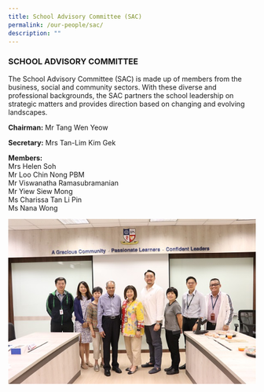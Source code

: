 ```yaml
---
title: School Advisory Committee (SAC)
permalink: /our-people/sac/
description: ""
---
```

### SCHOOL ADVISORY COMMITTEE

The&nbsp;School Advisory Committee (SAC)&nbsp;is made up of members from the business, social and community sectors. With these diverse and professional backgrounds, the SAC partners the school leadership on strategic matters and provides direction based on changing and evolving landscapes.

**Chairman:**&nbsp;Mr Tang Wen Yeow  

**Secretary:**&nbsp;Mrs Tan-Lim Kim Gek

**Members:** <br>
Mrs Helen Soh <br>
Mr Loo Chin Nong PBM <br>
Mr Viswanatha Ramasubramanian<br>
Mr Yiew Siew Mong<br>
Ms Charissa Tan Li Pin<br>
Ms Nana Wong<br>

![](/images/sac%20grp%20photo.JPG)
